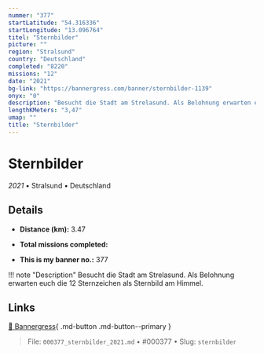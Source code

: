 ```yaml
---
nummer: "377"
startLatitude: "54.316336"
startLongitude: "13.096764"
titel: "Sternbilder"
picture: ""
region: "Stralsund"
country: "Deutschland"
completed: "8220"
missions: "12"
date: "2021"
bg-link: "https://bannergress.com/banner/sternbilder-1139"
onyx: "0"
description: "Besucht die Stadt am Strelasund. Als Belohnung erwarten euch die 12 Sternzeichen als Sternbild am Himmel."
lengthKMeters: "3,47"
umap: ""
title: "Sternbilder"
---
```

# Sternbilder

*2021* • Stralsund • Deutschland



## Details
- **Distance (km):** 3.47

- **Total missions completed:** 
- **This is my banner no.:** 377


!!! note "Description"
    Besucht die Stadt am Strelasund. Als Belohnung erwarten euch die 12 Sternzeichen als Sternbild am Himmel.



## Links
[🔗 Bannergress](https://bannergress.com/banner/sternbilder-1139){ .md-button .md-button--primary }



> File: `000377_sternbilder_2021.md` • #000377 • Slug: `sternbilder`
